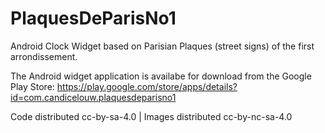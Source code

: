 # PlaquesDeParisNo1
Android Clock Widget based on Parisian Plaques (street signs) of the first arrondissement.


The Android widget application is availabe for download from the Google Play Store:
https://play.google.com/store/apps/details?id=com.candicelouw.plaquesdeparisno1

Code distributed cc-by-sa-4.0 | Images distributed cc-by-nc-sa-4.0
